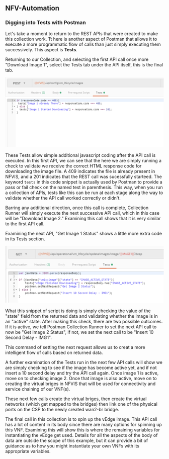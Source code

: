 ## NFV-Automation

### Digging into Tests with Postman

Let's take a moment to return to the REST APIs that were created to make this collection work.  Tt here is another aspect of Postman that allows it to execute a more programmatic flow of calls than just simply executing them successively.  This aspect is **Tests**.  

Returning to our Collection, and selecting the first API call once more "Download Image 1", select the Tests tab under the API itself, this is the final tab.

![alt text](../images/Postman-Download_Image_Tests.png)

These Tests allow simple additional javascript coding after the API call is executed.  In this first API, we can see that the here we are simply running a check to validate we receive the correct HTML response code for downloading the image file.  A 409 indicates the file is already present in NFVIS, and a 201 indicates that the REST call was sucessfully starteed.  The keyword ```tests``` in this code snippet is actually used by Postman to provide a pass or fail check on the named test in parenthesis.  This way, when you run a collection of APIs, tests like this can be run at each stage along the way to validate whether the API call worked correctly or didn't.  

Barring any additional direction, once this call is complete, Collection Runner will simply execute the next successive API call, which in this case will be "Download Image 2."  Examining this call shows that it is very similar to the first API call.

Examining the next API, "Get Image 1 Status" shows a little more extra code in its Tests section.

![alt text](../images/Postman-Get_Image_Status_Tests.png)

What this snippet of script is doing is simply checking the value of the "state" field from the returned data and validating whether the image is in an "active" state.  After making this check, there are two possible outcomes.  If it is active, we tell Postman Collection Runner to set the next API call to now be "Get Image 2 Status", if not, we set the next call to be "Insert 10 Second Delay - IMG1".

This command of setting the next request allows us to creat a more intelligent flow of calls based on returned data.  

A further examination of the Tests run in the next few API calls will show we are simply checking to see if the image has become active yet, and if not insert a 10 second delay and try the API call again.  Once image 1 is active, move on to checking image 2.  Once that image is also active, move on to creating the virtual briges in NFVIS that will be used for connectivity and service chaining of our VNF(s).

These next few calls create the virtual briges, then create the virtual networks (which get mapped to the bridges) then link one of the physical ports on the CSP to the newly created wan2-br bridge.

The final call in this collection is to spin up the vEdge image.  This API call has a lot of content in its body since there are many options for spinning up this VNF.  Examining this will show this is where the remaining variables for instantiating the vEdge get used.  Details for all the aspects of the body of data are outside the scope of this example, but it can provide a bit of guidance as to how you might instantiate your own VNFs with its appropriate variables.

  